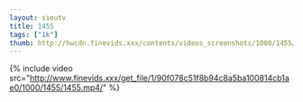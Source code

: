 ```yaml
--- 
layout: sieutv
title: 1455
tags: ["1k"]
thumb: http://hwcdn.finevids.xxx/contents/videos_screenshots/1000/1455/preview.mp4.jpg
---
```

{% include video src="http://www.finevids.xxx/get_file/1/90f078c51f8b94c8a5ba100814cb1ae0/1000/1455/1455.mp4/" %} 
